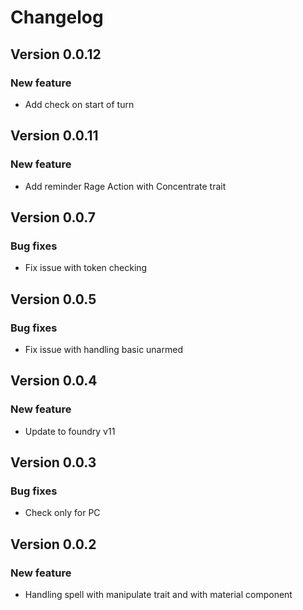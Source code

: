 # Changelog

## Version 0.0.12

### New feature
-   Add check on start of turn

## Version 0.0.11

### New feature
-   Add reminder Rage Action with Concentrate trait 

## Version 0.0.7

### Bug fixes
-   Fix issue with token checking 

## Version 0.0.5

### Bug fixes
-   Fix issue with handling basic unarmed

## Version 0.0.4

### New feature
-   Update to foundry v11

## Version 0.0.3

### Bug fixes
-   Check only for PC

## Version 0.0.2

### New feature
-   Handling spell with manipulate trait and with material component